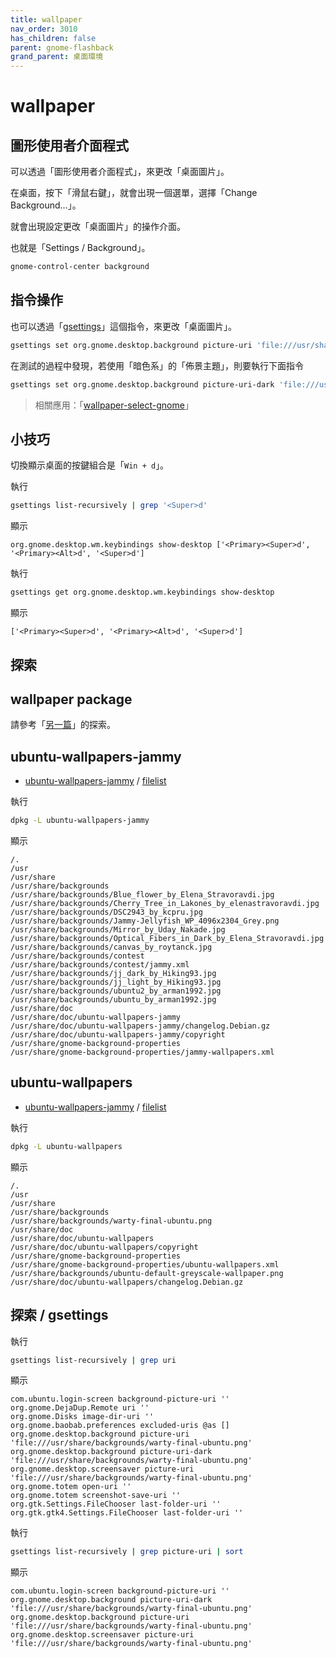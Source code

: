 ```yaml
---
title: wallpaper
nav_order: 3010
has_children: false
parent: gnome-flashback
grand_parent: 桌面環境
---
```



# wallpaper


## 圖形使用者介面程式

可以透過「圖形使用者介面程式」，來更改「桌面圖片」。

在桌面，按下「滑鼠右鍵」，就會出現一個選單，選擇「Change Background...」。

就會出現設定更改「桌面圖片」的操作介面。

也就是「Settings / Background」。

``` sh
gnome-control-center background
```

## 指令操作

也可以透過「[gsettings](https://manpages.ubuntu.com/manpages/jammy/en/man1/gsettings.1.html)」這個指令，來更改「桌面圖片」。

``` sh
gsettings set org.gnome.desktop.background picture-uri 'file:///usr/share/backgrounds/Blue_flower_by_Elena_Stravoravdi.jpg'
```

在測試的過程中發現，若使用「暗色系」的「佈景主題」，則要執行下面指令

``` sh
gsettings set org.gnome.desktop.background picture-uri-dark 'file:///usr/share/backgrounds/Blue_flower_by_Elena_Stravoravdi.jpg'
```

> 相關應用：「[wallpaper-select-gnome](https://samwhelp.github.io/note-about-fzf/read/project/wallpaper-select/wallpaper-select-gnome)」


## 小技巧

切換顯示桌面的按鍵組合是「`Win + d`」。


執行

``` sh
gsettings list-recursively | grep '<Super>d'
```

顯示

```
org.gnome.desktop.wm.keybindings show-desktop ['<Primary><Super>d', '<Primary><Alt>d', '<Super>d']
```

執行

``` sh
gsettings get org.gnome.desktop.wm.keybindings show-desktop
```

顯示

```
['<Primary><Super>d', '<Primary><Alt>d', '<Super>d']
```


## 探索

## wallpaper package

請參考「[另一篇](https://samwhelp.github.io/note-about-ubuntu/read/subject/wallpaper.html)」的探索。

## ubuntu-wallpapers-jammy

* [ubuntu-wallpapers-jammy](https://packages.ubuntu.com/jammy/ubuntu-wallpapers-jammy) / [filelist](https://packages.ubuntu.com/jammy/all/ubuntu-wallpapers-jammy/filelist)

執行

``` sh
dpkg -L ubuntu-wallpapers-jammy
```

顯示

```
/.
/usr
/usr/share
/usr/share/backgrounds
/usr/share/backgrounds/Blue_flower_by_Elena_Stravoravdi.jpg
/usr/share/backgrounds/Cherry_Tree_in_Lakones_by_elenastravoravdi.jpg
/usr/share/backgrounds/DSC2943_by_kcpru.jpg
/usr/share/backgrounds/Jammy-Jellyfish_WP_4096x2304_Grey.png
/usr/share/backgrounds/Mirror_by_Uday_Nakade.jpg
/usr/share/backgrounds/Optical_Fibers_in_Dark_by_Elena_Stravoravdi.jpg
/usr/share/backgrounds/canvas_by_roytanck.jpg
/usr/share/backgrounds/contest
/usr/share/backgrounds/contest/jammy.xml
/usr/share/backgrounds/jj_dark_by_Hiking93.jpg
/usr/share/backgrounds/jj_light_by_Hiking93.jpg
/usr/share/backgrounds/ubuntu2_by_arman1992.jpg
/usr/share/backgrounds/ubuntu_by_arman1992.jpg
/usr/share/doc
/usr/share/doc/ubuntu-wallpapers-jammy
/usr/share/doc/ubuntu-wallpapers-jammy/changelog.Debian.gz
/usr/share/doc/ubuntu-wallpapers-jammy/copyright
/usr/share/gnome-background-properties
/usr/share/gnome-background-properties/jammy-wallpapers.xml
```

## ubuntu-wallpapers

* [ubuntu-wallpapers-jammy](https://packages.ubuntu.com/jammy/ubuntu-wallpapers) / [filelist](https://packages.ubuntu.com/jammy/all/ubuntu-wallpapers/filelist)

執行

``` sh
dpkg -L ubuntu-wallpapers
```

顯示

```
/.
/usr
/usr/share
/usr/share/backgrounds
/usr/share/backgrounds/warty-final-ubuntu.png
/usr/share/doc
/usr/share/doc/ubuntu-wallpapers
/usr/share/doc/ubuntu-wallpapers/copyright
/usr/share/gnome-background-properties
/usr/share/gnome-background-properties/ubuntu-wallpapers.xml
/usr/share/backgrounds/ubuntu-default-greyscale-wallpaper.png
/usr/share/doc/ubuntu-wallpapers/changelog.Debian.gz
```

## 探索 / gsettings

執行

``` sh
gsettings list-recursively | grep uri
```

顯示

```
com.ubuntu.login-screen background-picture-uri ''
org.gnome.DejaDup.Remote uri ''
org.gnome.Disks image-dir-uri ''
org.gnome.baobab.preferences excluded-uris @as []
org.gnome.desktop.background picture-uri 'file:///usr/share/backgrounds/warty-final-ubuntu.png'
org.gnome.desktop.background picture-uri-dark 'file:///usr/share/backgrounds/warty-final-ubuntu.png'
org.gnome.desktop.screensaver picture-uri 'file:///usr/share/backgrounds/warty-final-ubuntu.png'
org.gnome.totem open-uri ''
org.gnome.totem screenshot-save-uri ''
org.gtk.Settings.FileChooser last-folder-uri ''
org.gtk.gtk4.Settings.FileChooser last-folder-uri ''
```


執行

``` sh
gsettings list-recursively | grep picture-uri | sort
```

顯示

```
com.ubuntu.login-screen background-picture-uri ''
org.gnome.desktop.background picture-uri-dark 'file:///usr/share/backgrounds/warty-final-ubuntu.png'
org.gnome.desktop.background picture-uri 'file:///usr/share/backgrounds/warty-final-ubuntu.png'
org.gnome.desktop.screensaver picture-uri 'file:///usr/share/backgrounds/warty-final-ubuntu.png'
```
